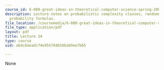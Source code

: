 ```yaml
---
course_id: 6-080-great-ideas-in-theoretical-computer-science-spring-2008
description: Lecture notes on probabilistic complexity classes, randomness, and useful
  probability formulas.
file_location: /coursemedia/6-080-great-ideas-in-theoretical-computer-science-spring-2008/ab4c8aeadcf4e955784816bab9ee7b65_lec14.pdf
file_type: application/pdf
layout: pdf
title: Lecture 14
type: course
uid: ab4c8aeadcf4e955784816bab9ee7b65

---
```

None